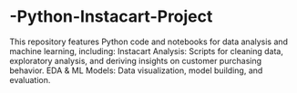 # -Python-Instacart-Project
This repository features Python code and notebooks for data analysis and machine learning, including:  Instacart Analysis: Scripts for cleaning data, exploratory analysis, and deriving insights on customer purchasing behavior. EDA &amp; ML Models: Data visualization, model building, and evaluation.
